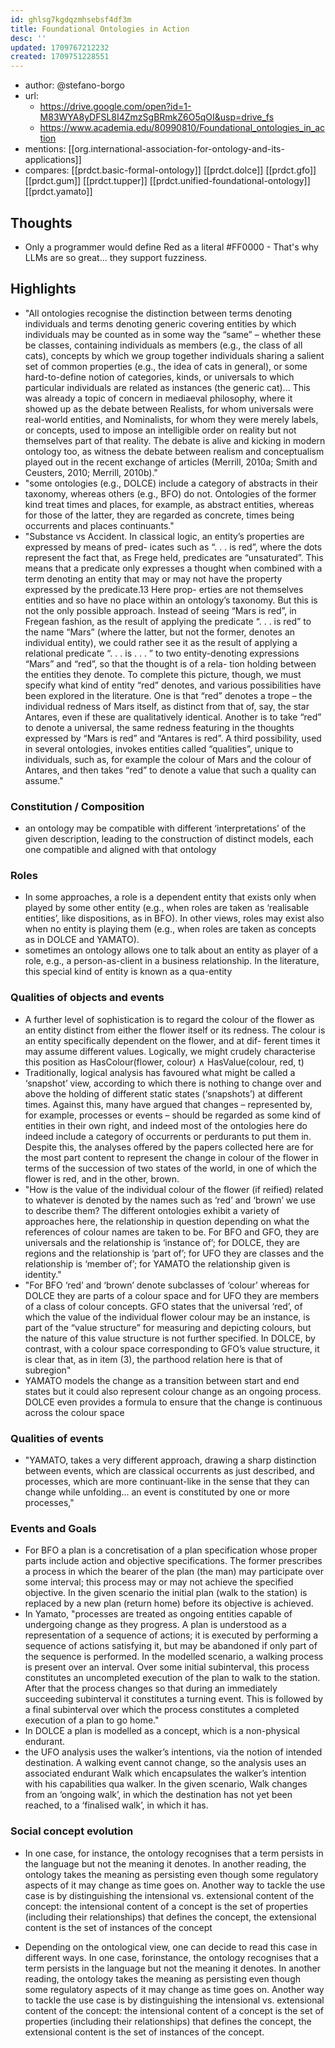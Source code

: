 ```yaml
---
id: ghlsg7kgdqzmhsebsf4df3m
title: Foundational Ontologies in Action
desc: ''
updated: 1709767212232
created: 1709751228551
---
```


- author: @stefano-borgo
- url:
  - https://drive.google.com/open?id=1-M83WYA8yDFSL8I4ZmzSgBRmkZ6O5qOI&usp=drive_fs
  - https://www.academia.edu/80990810/Foundational_ontologies_in_action
- mentions: [[org.international-association-for-ontology-and-its-applications]]
- compares: [[prdct.basic-formal-ontology]] [[prdct.dolce]] [[prdct.gfo]] [[prdct.gum]] [[prdct.tupper]] [[prdct.unified-foundational-ontology]] [[prdct.yamato]]

## Thoughts

- Only a programmer would define Red as a literal #FF0000 - That's why LLMs are so great... they support fuzziness.


## Highlights

- "All ontologies recognise the distinction between terms denoting individuals and terms denoting generic covering entities by which individuals may be counted as in some way the “same” – whether these be classes, containing individuals as members (e.g., the class of all cats), concepts by which we group together individuals sharing a salient set of common properties (e.g., the idea of cats in general), or some hard-to-define notion of categories, kinds, or universals to which particular individuals are related as instances (the generic cat)... This was already a topic of concern in mediaeval philosophy, where it showed up as the debate between Realists, for whom universals were real-world entities, and Nominalists, for whom they were merely labels, or concepts, used to impose an intelligible order on reality but not themselves part of that reality. The debate is alive and kicking in modern ontology too, as witness the debate between realism and conceptualism played out in the recent exchange of articles (Merrill, 2010a; Smith and Ceusters, 2010; Merrill, 2010b)."
- "some ontologies (e.g., DOLCE) include a category of abstracts in their taxonomy, whereas others (e.g., BFO) do not. Ontologies of the former kind treat times and places, for example, as abstract entities, whereas for those of the latter, they are regarded as concrete, times being occurrents and places continuants."
- "Substance vs Accident. In classical logic, an entity’s properties are expressed by means of pred- icates such as “. . . is red”, where the dots represent the fact that, as Frege held, predicates are “unsaturated”. This means that a predicate only expresses a thought when combined with a term denoting an entity that may or may not have the property expressed by the predicate.13 Here prop- erties are not themselves entities and so have no place within an ontology’s taxonomy. But this is not the only possible approach. Instead of seeing “Mars is red”, in Fregean fashion, as the result of applying the predicate “. . . is red” to the name “Mars” (where the latter, but not the former, denotes an individual entity), we could rather see it as the result of applying a relational predicate “. . . is . . . ” to two entity-denoting expressions “Mars” and “red”, so that the thought is of a rela- tion holding between the entities they denote. To complete this picture, though, we must specify what kind of entity “red” denotes, and various possibilities have been explored in the literature. One is that “red” denotes a trope – the individual redness of Mars itself, as distinct from that of, say, the star Antares, even if these are qualitatively identical. Another is to take “red” to denote a universal, the same redness featuring in the thoughts expressed by “Mars is red” and “Antares is red”. A third possibility, used in several ontologies, invokes entities called “qualities”, unique to individuals, such as, for example the colour of Mars and the colour of Antares, and then takes “red” to denote a value that such a quality can assume."

### Constitution / Composition

- an ontology may be compatible with different ‘interpretations’ of the given description, leading to the construction of distinct models, each one compatible and aligned with that ontology

### Roles

- In some approaches, a role is a dependent entity that exists only when played by some other entity (e.g., when roles are taken as ‘realisable entities’, like dispositions, as in BFO). In other views, roles may exist also when no entity is playing them (e.g., when roles are taken as concepts as in DOLCE and YAMATO).
- sometimes an ontology allows one to talk about an entity as player of a role, e.g., a person-as-client in a
business relationship. In the literature, this special kind of entity is known as a qua-entity

### Qualities of objects and events

- A further level of sophistication is to regard the colour of the flower as an entity distinct from either the flower itself or its redness. The colour is an entity specifically dependent on the flower, and at dif- ferent times it may assume different values. Logically, we might crudely characterise this position as HasColour(flower, colour) ∧ HasValue(colour, red, t)
- Traditionally, logical analysis has favoured what might be called a ‘snapshot’ view, according to which there is nothing to change over and above the holding of different static states (‘snapshots’) at different times. Against this, many have argued that changes – represented by, for example, processes or events – should be regarded as some kind of entities in their own right, and indeed most of the ontologies here do indeed include a category of occurrents or perdurants to put them in. Despite this, the analyses offered by the papers collected here are for the most part content to represent the change in colour of the flower in terms of the succession of two states of the world, in one of which the flower is red, and in the other, brown.
- "How is the value of the individual colour of the flower (if reified) related to whatever is denoted by the names such as ‘red’ and ‘brown’ we use to describe them? The different ontologies exhibit a variety of approaches here, the relationship in question depending on what the references of colour names are taken to be. For BFO and GFO, they are universals and the relationship is ‘instance of’; for DOLCE, they are regions and the relationship is ‘part of’; for UFO they are classes and the relationship is ‘member of’; for YAMATO the relationship given is identity."
- "For BFO ‘red’ and ‘brown’ denote subclasses of ‘colour’ whereas for DOLCE they are parts of a colour space and for UFO they are members of a class of colour concepts. GFO states that the universal ‘red’, of which the value of the individual flower colour may be an instance, is part of the “value structure” for measuring and depicting colours, but the nature of this value structure is not further specified. In DOLCE, by contrast, with a colour space corresponding to GFO’s value structure, it is clear that, as in item (3), the parthood relation here is that of subregion"
- YAMATO models the change as a transition between start and end states but it could also represent colour change as an ongoing process. DOLCE even provides a formula to ensure that the change is continuous across the colour space

### Qualities of events

- "YAMATO, takes a very different approach, drawing a sharp distinction between events, which are classical occurrents as just described, and processes, which are more continuant-like in the sense that they can change while unfolding... an event is constituted by one or more processes,"

### Events and Goals

- For BFO a plan is a concretisation of a plan specification whose proper parts include action and objective specifications. The former prescribes a process in which the bearer of the plan (the man) may participate over some interval; this process may or may not achieve the specified objective. In the given scenario the initial plan (walk to the station) is replaced by a new plan (return home) before its objective is achieved.
- In Yamato, "processes are treated as ongoing entities capable of undergoing change as they progress. A plan is understood as a representation of a sequence of actions; it is executed by performing a sequence of actions satisfying it, but may be abandoned if only part of the sequence is performed. In the modelled scenario, a walking process is present over an interval. Over some initial subinterval, this process constitutes an uncompleted execution of the plan to walk to the station. After that the process changes so that during an immediately succeeding subinterval it constitutes a turning event. This is followed by a final subinterval over which the process constitutes a completed execution of a plan to go home."
- In DOLCE a plan is modelled as a concept, which is a non-physical endurant. 
- the UFO analysis uses the walker’s intentions, via the notion of intended destination. A walking event cannot change, so the analysis uses an associated endurant Walk which encapsulates the walker’s intention with his capabilities qua walker. In the given scenario, Walk changes from an ‘ongoing walk’, in which the destination has not yet been reached, to a ‘finalised walk’, in which it has.

### Social concept evolution

- In one case, for instance, the ontology recognises that a term persists in the language but not the meaning it denotes. In another reading, the ontology takes the meaning as persisting even though some regulatory aspects of it may change as time goes on. Another way to tackle the use case is by distinguishing the intensional vs. extensional content of the concept: the intensional content of a concept is the set of properties (including their relationships) that defines the concept, the extensional content is the set of instances of the concept


- Depending on the ontological view, one can decide to read this case in different ways. In one case, forinstance, the ontology recognises that a term persists in the language but not the meaning it denotes. In another reading, the ontology takes the meaning as persisting even though some regulatory aspects of it may change as time goes on. Another way to tackle the use case is by distinguishing the intensional vs. extensional content of the concept: the intensional content of a concept is the set of properties (including their relationships) that defines the concept, the extensional content is the set of instances of the concept.